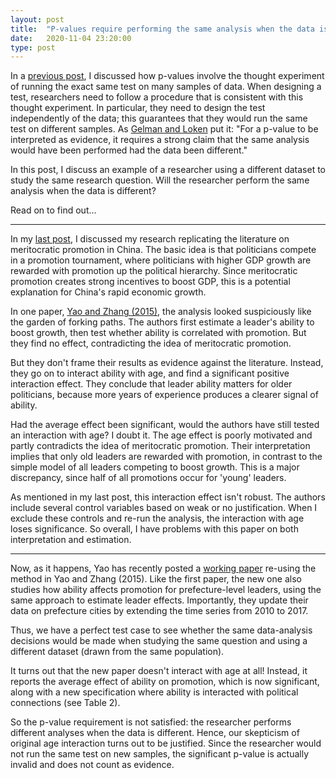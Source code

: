 ```yaml
---
layout: post
title:  "P-values require performing the same analysis when the data is different"
date:   2020-11-04 23:20:00
type: post
---
```

In a [previous post](https://michaelwiebe.com/blog/2020/11/pvalues), I discussed how p-values involve the thought experiment of running the exact same test on many samples of data.
When designing a test, researchers need to follow a procedure that is consistent with this thought experiment. In particular, they need to design the test independently of the data; this guarantees that they would run the same test on different samples.
As [Gelman and Loken](https://stat.columbia.edu/~gelman/research/published/ForkingPaths.pdf) put it: "For a p-value to be interpreted as evidence, it requires a strong claim that the same analysis would have been performed had the data been different."

In this post, I discuss an example of a researcher using a different dataset to study the same research question.
Will the researcher perform the same analysis when the data is different?
<!-- This is a convenient test case to see whether the same analysis is performed when the data is different, and hence, whether the original p-values should count as evidence. -->
Read on to find out...

----------
In my [last post](), I discussed my research replicating the literature on meritocratic promotion in China. The basic idea is that politicians compete in a promotion tournament, where politicians with higher GDP growth are rewarded with promotion up the political hierarchy. Since meritocratic promotion creates strong incentives to boost GDP, this is a potential explanation for China's rapid economic growth.

In one paper, [Yao and Zhang (2015)](https://sci-hub.st/https://link.springer.com/article/10.1007/s10887-015-9116-1), the analysis looked suspiciously like the garden of forking paths. The authors first estimate a leader's ability to boost growth, then test whether ability is correlated with promotion. But they find no effect, contradicting the idea of meritocratic promotion.

But they don't frame their results as evidence against the literature. Instead, they go on to interact ability with age, and find a significant positive interaction effect.
They conclude that leader ability matters for older politicians, because more years of experience produces a clearer signal of ability.

Had the average effect been significant, would the authors have still tested an interaction with age? I doubt it. The age effect is poorly motivated and partly contradicts the idea of meritocratic promotion.
Their interpretation implies that only old leaders are rewarded with promotion, in contrast to the simple model of all leaders competing to boost growth. This is a major discrepancy, since half of all promotions occur for 'young' leaders.
<!-- They interpret this finding as leaders having noisy signals of ability, which become detectable only after many years of experience. -->


<!-- need this here? this will go into the replication post -->

As mentioned in my last post, this interaction effect isn't robust. The authors include several control variables based on weak or no justification.
When I exclude these controls and re-run the analysis, the interaction with age loses significance.
So overall, I have problems with this paper on both interpretation and estimation.
<!-- - footnote? -->

<!-- My guess as to what happened here: the authors set out to find a positive correlation between ability and promotion, as you'd expect based on the promotion literature. When they didn't find one, they searched around for an interaction, and found statistical significance when interacting with age. Then they made up a sloppy rationalization of this result, and sent it off to the journals. -->

<!-- Question: why not embrace the null result? why conform/shoe-horn to the consensus in the literature? -->
<!-- I would publish this paper based on pre-results review; it had a good empirical method. The null result is interesting, since it upends the consensus. -->
<!-- put this in the replication post? -->

----------
Now, as it happens, Yao has recently posted a [working paper](https://www.semanticscholar.org/paper/The-Competence-Loyalty-Tradeoff-in-China%E2%80%99s-Wang-Yao/e43c2d1adff340d9c79ba15da6071f7f913a61d6) re-using the method in Yao and Zhang (2015).
Like the first paper, the new one also studies how ability affects promotion for prefecture-level leaders, using the same approach to estimate leader effects. Importantly, they update their data on prefecture cities by extending the time series from 2010 to 2017.

Thus, we have a perfect test case to see whether the same data-analysis decisions would be made when studying the same question and using a different dataset (drawn from the same population).

It turns out that the new paper doesn't interact with age at all!
Instead, it reports the average effect of ability on promotion, which is now significant, along with a new specification where ability is interacted with political connections (see Table 2).

So the p-value requirement is not satisfied: the researcher performs different analyses when the data is different.
Hence, our skepticism of original age interaction turns out to be justified. 
Since the researcher would not run the same test on new samples, the significant p-value is actually invalid and does not count as evidence.
